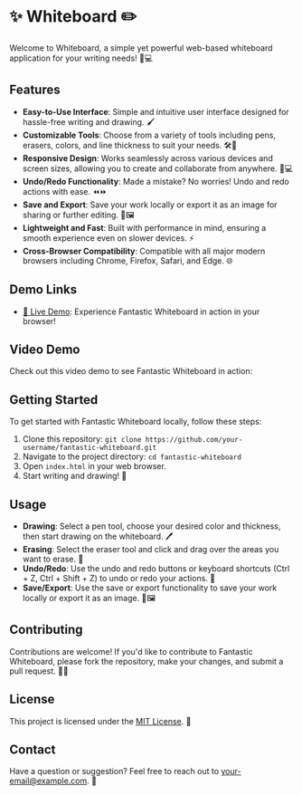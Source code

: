 # ✨  Whiteboard ✏️

Welcome to  Whiteboard, a simple yet powerful web-based whiteboard application for your writing needs! 🎨💻

## Features

- **Easy-to-Use Interface**: Simple and intuitive user interface designed for hassle-free writing and drawing. 🖌️
- **Customizable Tools**: Choose from a variety of tools including pens, erasers, colors, and line thickness to suit your needs. 🛠️🌈
- **Responsive Design**: Works seamlessly across various devices and screen sizes, allowing you to create and collaborate from anywhere. 📱💻
- **Undo/Redo Functionality**: Made a mistake? No worries! Undo and redo actions with ease. ⏪⏩
- **Save and Export**: Save your work locally or export it as an image for sharing or further editing. 💾🖼️
- **Lightweight and Fast**: Built with performance in mind, ensuring a smooth experience even on slower devices. ⚡
- **Cross-Browser Compatibility**: Compatible with all major modern browsers including Chrome, Firefox, Safari, and Edge. 🌐

## Demo Links

- [👀 Live Demo](https://your-whiteboard-demo-url.com): Experience Fantastic Whiteboard in action in your browser!

## Video Demo

Check out this video demo to see Fantastic Whiteboard in action:


## Getting Started

To get started with Fantastic Whiteboard locally, follow these steps:

1. Clone this repository: `git clone https://github.com/your-username/fantastic-whiteboard.git`
2. Navigate to the project directory: `cd fantastic-whiteboard`
3. Open `index.html` in your web browser.
4. Start writing and drawing! 🚀

## Usage

- **Drawing**: Select a pen tool, choose your desired color and thickness, then start drawing on the whiteboard. 🖊️
- **Erasing**: Select the eraser tool and click and drag over the areas you want to erase. 🧽
- **Undo/Redo**: Use the undo and redo buttons or keyboard shortcuts (Ctrl + Z, Ctrl + Shift + Z) to undo or redo your actions. 🔁
- **Save/Export**: Use the save or export functionality to save your work locally or export it as an image. 💾🖼️

## Contributing

Contributions are welcome! If you'd like to contribute to Fantastic Whiteboard, please fork the repository, make your changes, and submit a pull request. 🤝🚀

## License

This project is licensed under the [MIT License](LICENSE). 📝

## Contact

Have a question or suggestion? Feel free to reach out to [your-email@example.com](https://neerajcodes888.github.io/Mini-Projects/White%20Board/). 📧
